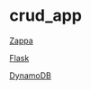 # crud_app

[Zappa](https://pythonforundergradengineers.com/deploy-serverless-web-app-aws-lambda-zappa.html)

[Flask](https://flask.palletsprojects.com/en/2.0.x/)

[DynamoDB](https://docs.aws.amazon.com/amazondynamodb/latest/developerguide/GettingStarted.Python.04.html)
